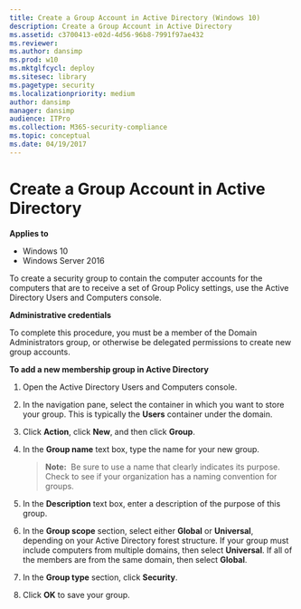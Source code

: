 ```yaml
---
title: Create a Group Account in Active Directory (Windows 10)
description: Create a Group Account in Active Directory
ms.assetid: c3700413-e02d-4d56-96b8-7991f97ae432
ms.reviewer:
ms.author: dansimp
ms.prod: w10
ms.mktglfcycl: deploy
ms.sitesec: library
ms.pagetype: security
ms.localizationpriority: medium
author: dansimp
manager: dansimp
audience: ITPro
ms.collection: M365-security-compliance
ms.topic: conceptual
ms.date: 04/19/2017
---
```


# Create a Group Account in Active Directory

**Applies to**
-   Windows 10
-   Windows Server 2016

To create a security group to contain the computer accounts for the computers that are to receive a set of Group Policy settings, use the Active Directory Users and Computers console.

**Administrative credentials**

To complete this procedure, you must be a member of the Domain Administrators group, or otherwise be delegated permissions to create new group accounts.

**To add a new membership group in Active Directory**

1.  Open the Active Directory Users and Computers console.

2.  In the navigation pane, select the container in which you want to store your group. This is typically the **Users** container under the domain.

3.  Click **Action**, click **New**, and then click **Group**.

4.  In the **Group name** text box, type the name for your new group.

    >**Note:**  Be sure to use a name that clearly indicates its purpose. Check to see if your organization has a naming convention for groups.

5.  In the **Description** text box, enter a description of the purpose of this group.

6.  In the **Group scope** section, select either **Global** or **Universal**, depending on your Active Directory forest structure. If your group must include computers from multiple domains, then select **Universal**. If all of the members are from the same domain, then select **Global**.

7.  In the **Group type** section, click **Security**.

8.  Click **OK** to save your group.
